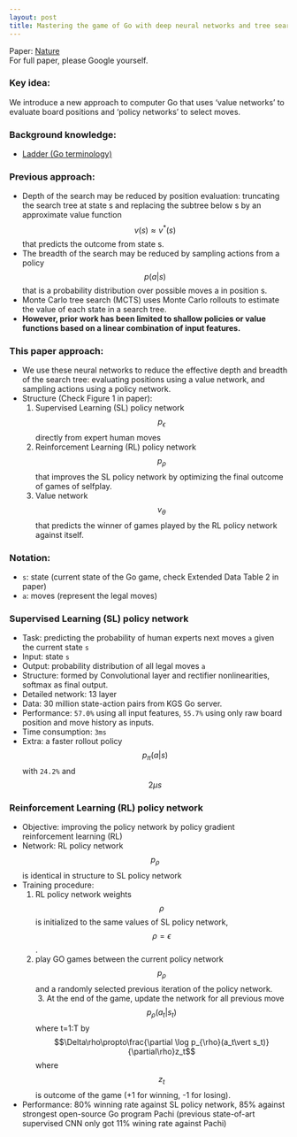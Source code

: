 ```yaml
---
layout: post
title: Mastering the game of Go with deep neural networks and tree search
---
```


Paper: [Nature](https://www.nature.com/nature/journal/v529/n7587/full/nature16961.html)  
For full paper, please Google yourself.

### Key idea:
We introduce a new approach to computer Go that uses ‘value networks’ to evaluate board positions and ‘policy networks’ to select moves.  

### Background knowledge:
* [Ladder (Go terminology)](https://en.wikipedia.org/wiki/Ladder_(Go))


### Previous approach:
* Depth of the search may be reduced by position evaluation: truncating the search tree at state s and replacing the subtree below s by an approximate value function $$v(s)\approx v^*(s)$$ that predicts the outcome from state s.
* The breadth of the search may be reduced by sampling actions from a policy $$p(a\vert s)$$ that is a probability distribution over possible moves a in position s.
* Monte Carlo tree search (MCTS) uses Monte Carlo rollouts to estimate the value of each state in a search tree. 
* **However, prior work has been limited to shallow policies or value functions based on a linear combination of input features.**

### This paper approach:
* We use these neural networks to reduce the effective depth and breadth of the search tree: evaluating positions using a value network, and sampling actions using a policy network.
* Structure (Check Figure 1 in paper):
    1. Supervised Learning (SL) policy network $$p_{\epsilon}$$ directly from expert human moves
    2. Reinforcement Learning (RL) policy network $$p_{\rho}$$ that improves the SL policy network by optimizing the final outcome of games of selfplay.
    3. Value network $$v_{\theta}$$ that predicts the winner of games played by the RL policy network against itself.

### Notation:
* `s`: state (current state of the Go game, check Extended Data Table 2 in paper)
* `a`: moves (represent the legal moves)

### Supervised Learning (SL) policy network
* Task: predicting the probability of human experts next moves `a` given the current state `s`
* Input: state `s`
* Output: probability distribution of all legal moves `a`
* Structure: formed by Convolutional layer and rectifier nonlinearities, softmax as final output.
* Detailed network: 13 layer
* Data: 30 million state-action pairs from KGS Go server.
* Performance: `57.0%` using all input features, `55.7%` using only raw board position and move history as inputs.
* Time consumption: `3ms`
* Extra: a faster rollout policy $$p_{\pi}(a\vert s)$$ with `24.2%` and $$2\mu s$$

### Reinforcement Learning (RL) policy network
* Objective: improving the policy network by policy gradient reinforcement learning (RL)
* Network: RL policy network $$p_{\rho}$$ is identical in structure to SL policy network
* Training procedure: 
    1. RL policy network weights $$\rho$$ is initialized to the same values of SL policy network, $$\rho=\epsilon$$.
    2. play GO games between the current policy network $$p_{\rho}$$ and a randomly selected previous iteration of the policy network.
    3. At the end of the game, update the network for all previous move $$p_{\rho}(a_t\vert s_t)$$ where t=1:T by $$\Delta\rho\propto\frac{\partial \log p_{\rho}(a_t\vert s_t)}{\partial\rho}z_t$$ where $$z_t$$ is outcome of the game (+1 for winning, -1 for losing).
* Performance: 80% winning rate against SL policy network, 85% against strongest open-source Go program Pachi (previous state-of-art supervised CNN only got 11% wining rate against Pachi)


